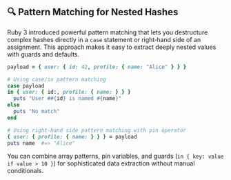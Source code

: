 ## 🔍 Pattern Matching for Nested Hashes

Ruby 3 introduced powerful pattern matching that lets you destructure complex hashes directly in a `case` statement or right‐hand side of an assignment. This approach makes it easy to extract deeply nested values with guards and defaults.

```ruby
payload = { user: { id: 42, profile: { name: "Alice" } } }

# Using case/in pattern matching
case payload
in { user: { id:, profile: { name: } } }
  puts "User ##{id} is named #{name}"
else
  puts "No match"
end

# Using right‐hand side pattern matching with pin operator
{ user: { profile: { name: } } } = payload
puts name  #=> "Alice"
```

You can combine array patterns, pin variables, and guards (`in { key: value if value > 10 }`) for sophisticated data extraction without manual conditionals.
